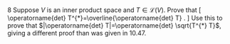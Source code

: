 8 Suppose $V$ is an inner product space and $T \in \mathcal{L}(V)$. Prove that
\[
\operatorname{det} T^{*}=\overline{\operatorname{det} T} .
\]
Use this to prove that $|\operatorname{det} T|=\operatorname{det} \sqrt{T^{*} T}$, giving a different proof than was given in 10.47.
